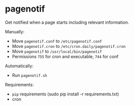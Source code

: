# pagenotif
Get notified when a page starts including relevant information.

Manually:
 - Move `pagenotif.conf` to `/etc/pagenotif.conf`
 - Move `pagenotif.cron` to `/etc/cron.daily/pagenotif.cron`
 - Move `pagenotif` to `/usr/local/bin/pagenotif`
 - Permissions `755` for cron and executable, `744` for conf

Automatically:
 - Run `pagenotif.sh`

Requirements:
 - `pip` requirements (sudo pip install -r requirements.txt)
 - cron
